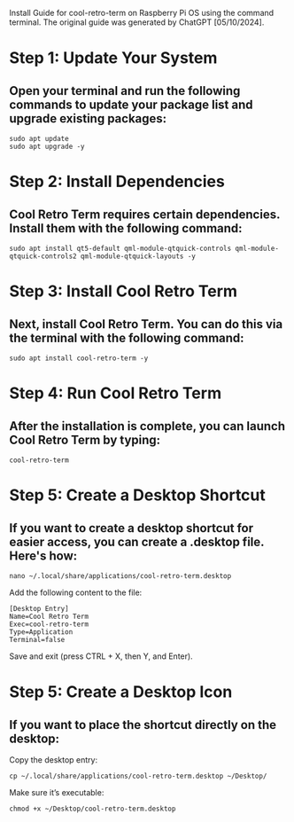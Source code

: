 Install Guide for cool-retro-term on Raspberry Pi OS using the command terminal. The original guide was generated by ChatGPT [05/10/2024].

# Step 1: Update Your System
## Open your terminal and run the following commands to update your package list and upgrade existing packages:

    sudo apt update
    sudo apt upgrade -y

# Step 2: Install Dependencies
## Cool Retro Term requires certain dependencies. Install them with the following command:

    sudo apt install qt5-default qml-module-qtquick-controls qml-module-qtquick-controls2 qml-module-qtquick-layouts -y

# Step 3: Install Cool Retro Term
## Next, install Cool Retro Term. You can do this via the terminal with the following command:

    sudo apt install cool-retro-term -y

# Step 4: Run Cool Retro Term
## After the installation is complete, you can launch Cool Retro Term by typing:

    cool-retro-term

# Step 5: Create a Desktop Shortcut
## If you want to create a desktop shortcut for easier access, you can create a .desktop file. Here's how:

    nano ~/.local/share/applications/cool-retro-term.desktop

Add the following content to the file:

    [Desktop Entry]
    Name=Cool Retro Term
    Exec=cool-retro-term
    Type=Application
    Terminal=false

Save and exit (press CTRL + X, then Y, and Enter).

# Step 5: Create a Desktop Icon
## If you want to place the shortcut directly on the desktop:

Copy the desktop entry:

    cp ~/.local/share/applications/cool-retro-term.desktop ~/Desktop/

Make sure it’s executable:

    chmod +x ~/Desktop/cool-retro-term.desktop
